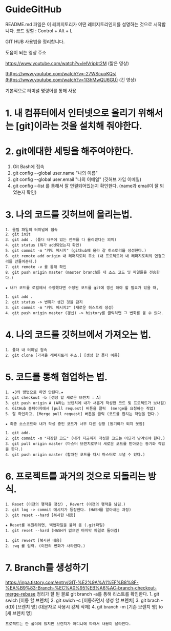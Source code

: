 # GuideGitHub

README.md 파일은 이 레퍼지토리가 어떤 레퍼지토리인지를 설명하는 것으로 시작합니다.
코드 정렬 : Control + Alt + L

GIT HUB 사용법을 정리합니다.

도움이 되는 영상 주소

https://www.youtube.com/watch?v=lelVripbt2M (짧은 영상)

[https://www.youtube.com/watch?v=-27WScuoKQs](https://www.youtube.com/watch?v=1I3hMwQU6GU) (긴 영상)

기본적으로 터미널 명령어를 통해 사용

# 1. 내 컴퓨터에서 인터넷으로 올리기 위해서는 [git]이라는 것을 설치해 줘야한다. 

# 2. git에대한 세팅을 해주여야한다.

   1. Git Bash에 접속
   2. git config --global user.name "나의 이름"
   3. git config --global user.email "나의 이메일" (깃허브 가입 이메일)
   4. git config --list 를 통해서 잘 연결되어있는지 확인한다. (name과 email이 잘 되었는지 확인)

# 3. 나의 코드를 깃허브에 올리는법.

    1. 올릴 파일의 터미널에 접속
    2. git init
    3. git add . (폴더 내부에 있는 전부를 다 올리겠다는 의미)
    4. git status (뭐가 add되었는지 확인)
    5. git commit -m "커밋 메시지" (github에 올라 갈 히스토리를 생성한다.)
    6. git remote add origin 내 레퍼지토리 주소 (내 프로젝트와 내 레퍼지토리의 연결고리를 만들어준다.)
    7. git remote -v 를 통해 확인
    8. git push origin master (master branch를 내 소스 코드 및 파일들을 전송한다.)
    
    ★ 내가 코드를 로컬에서 수정했다면 수정된 코드를 git에 갱신 해야 할 필요가 있을 때,
    
    1. git add .
    2. git status -> 변화가 생긴 것을 감지
    3. git commit -m "커밋 메시지2" (새로운 히스토리 생성)
    4. git push origin master (갱신) -> history를 클릭하면 그 변화를 볼 수 있다.
    
# 4. 나의 코드를 깃허브에서 가져오는 법.
    
    1. 폴더 내 터미널 접속
    2. git clone [가져올 레퍼지토리 주소.] [생성 할 폴더 이름]
    
# 5. 코드를 통해 협업하는 법.

    1. ★3의 방법으로 하면 안된다.★
    2. git checkout -b [생성 할 새로운 브렌치 : A]
    3. git push origin A (A라는 브렌치에 내가 새롭게 작성한 코드 및 프로젝트가 보내짐)
    4. GitHub 홈페이지에서 [pull request] 버튼을 클릭  (merge를 요청하는 작업)
    5. 잘 확인하고, [Merge pull request] 버튼을 클릭 (코드를 합치는 작업을 한다.)

    ★ 최종 소스코드와 내가 작성 중인 코드가 너무 다른 상황 [동기화가 되지 못함]
    
    1. git add.
    2. git commit -m "저장한 코드" (내가 지금까지 작성한 코드는 어딘가 남겨놔야 한다.)
    3. git pull origin master (마스터 브랜치로부터 새로운 코드를 받아오는 동기화 작업을 한다.)
    4. git push origin master (합쳐진 코드를 다시 마스터로 보낼 수 있다.)
    

# 6. 프로젝트를 과거의 것으로 되돌리는 방식.

    1. Reset (이전의 행적을 정산) , Revert (이전의 행적을 남김.)
    2. git log -> commit 메시지가 등장한다. (HASH를 알아내는 과정)
    3. git reset --hard [복사한 내용]
    
    ★ Reset를 복원하려면, 백업파일을 불러 옴 (.git파일)
    1. git reset --hard (HASH가 없으면 마지막 파일로 돌아감)

    1. git revert [복사한 내용]
    2. :wq 를 입력. (이전의 변화가 사라진다.)

# 7. Branch를 생성하기
https://inpa.tistory.com/entry/GIT-%E2%9A%A1%EF%B8%8F-%EA%B9%83-Branch-%EC%A0%95%EB%A6%AC-branch-checkout-merge-rebase 정리가 잘 된 블로
  git branch -a를 통해 리스트를 확인한다.
    1. git swich [이동 할 브렌치]
    2. git swich -c [이동하면서 생성 할 브렌치]
    3. git brach -d(D) [브렌치 명] (대문자로 사용시 강제 삭제)
    4. git branch -m [기존 브렌치 명] to [새 브렌치 명]

    프로젝트는 한 폴더에 있지만 브랜치가 어디냐에 따라서 내용이 달라진다.
    
